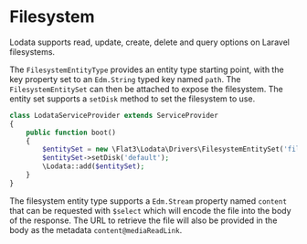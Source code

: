# Filesystem

Lodata supports read, update, create, delete and query options on Laravel filesystems.

The `FilesystemEntityType` provides an entity type starting point, with the key property set to an `Edm.String` typed key named
`path`. The `FilesystemEntitySet` can then be attached to expose the filesystem. The entity set supports a `setDisk`
method to set the filesystem to use.

```php
class LodataServiceProvider extends ServiceProvider
{
    public function boot()
    {
        $entitySet = new \Flat3\Lodata\Drivers\FilesystemEntitySet('files', new \Flat3\Lodata\Drivers\FilesystemEntityType());
        $entitySet->setDisk('default');
        \Lodata::add($entitySet);
    }
}
```

The filesystem entity type supports a `Edm.Stream` property named `content` that can be requested with `$select` which
will encode the file into the body of the response. The URL to retrieve the file will also be provided in the body as
the metadata `content@mediaReadLink`.